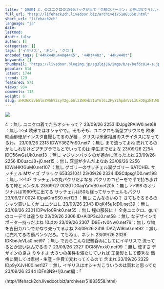 ```yaml
---
title: "【画像】と、のユニクロの1500バッグが大て「令和のバーキン」と呼ばれてらしい‥‥イギリスも大絶賛らしい"
full_url: "http://lifehack2ch.livedoor.biz/archives/51883558.html"
short_url: "lifehack2ch"
language: "ja"
date: 
lastmod: 
draft: false
author: []
categories: []
tags: ['イギリス', 'キン', 'クロ']
encoded_tags: ['44Kk44Ku44Oq44K5', '44Kt44Oz', '44Kv44Ot']
keywords: []
thumbnail: "https://livedoor.blogimg.jp/sg3lqj86/imgs/b/e/befdc014-s.jpg"
popular: 814
latest: 1744
trend: 129
featured: 571
views: 934
comments: 118
weight: 6
slug: aHR0cC8vbGlmZWhhY2syY2gubGl2ZWRvb3IuYml6L2FyY2hpdmVzLzUxODgzNTU4Lmh0bWw=
---
```


![](https://livedoor.blogimg.jp/sg3lqj86/imgs/b/e/befdc014-s.jpg)

4 ：無し ユニクロ着てたらオシャって？ 23/09/26 2253 IDJpg2PAIW0.net68 ：無し >>4 欧米ではオシャやで。 そもそも、ユニクロも新型プリウスを 欧米映画俳優がインスタ自慢してるのが種... クサスは米富裕層のステイタスになってるわ。 23/09/26 2313 IDWY36ZPnS0.net7 ：無し まで流ってよね 売れてるのかもしれなけどプチプラでもとでいってのは 学生までだよな 23/09/26 2254 IDO56wGsUk0.net13 ：無し マジソンバックのが遙かに流ったよね 23/09/26 2256 ID0uacJ8+j0.net15 ：無し 容量が少んだよなあ 23/09/26 2256 IDWeHKfGuM0.net107 ：無し グゴリーのサッチェル涙グゴリー SATCHEL サッチェル Mサイズ ブラック 653331041 23/09/26 2334 IDSCdpsg1D0.net198 ：無し >>107 サッチェルの丸パクリだよなあ パクリのコピーをで平で持ち歩けるて韓とメンタル 23/09/27 0020 ID0aqYa1oB0.net205 ：無し >>198 のオリジナルは1960代に出てる サッチェルは50も経ってサッチェルもパクリ 23/09/27 0024 IDpaiGnrSS0.net123 ：無し こんなのいの？ さてもそろそろのシャツ買いにくか ユニクロに 23/09/26 2343 IDqK45u1cD0.net39 ：無し 23/09/26 2301 IDPw1o0Rnk0.net55 ：無し 程の服装に！ 全身ユニクロ、guでのコーデでは違うな 23/09/26 2306 ID+Al0P3xJ0.net58 ：無し なデザインでポーター持っだよね 10以の 23/09/26 2307 ID9E+tv0Nw0.net76 ：無し な物を吉田カバンでかなり売ってるよね 23/09/26 2318 IDAZjWIRIo0.net92 ：無し に売れてるの動パンツだろ。てもねぇ、ネット 23/09/26 2326 IDKbnJcVLa0.net97 ：無し でおらこんな記鵜呑みにしてにイギリスで 流ってるとか思い込んでるの？ 23/09/26 2327 IDGI8iVnxk0.net99 ：無し 使すさ デザインの良さ りやすさ 大３つの条件を満たしていれば 工業製として優秀な 価格に関しては素材・生産・件費で変わってくるので 含まれ 23/09/26 2329 IDp9yXJvH00.net127 ：無し イギリスはオシャだこういうのは買わと思ってた 23/09/26 2344 IDFn3N9+1j0.net編：「

(http//lifehack2ch.livedoor.biz/archives/51883558.html)
